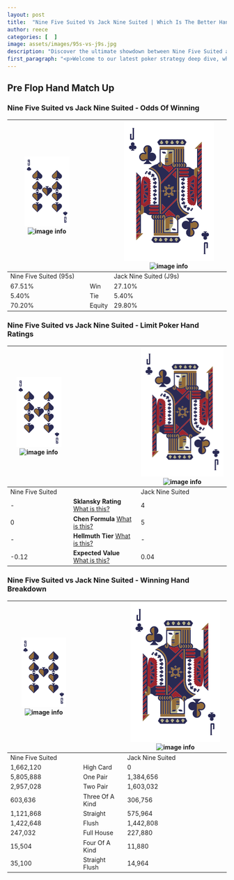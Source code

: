 ```yaml
---
layout: post
title:  "Nine Five Suited Vs Jack Nine Suited | Which Is The Better Hand In Poker? A Complete Guide"
author: reece
categories: [  ]
image: assets/images/95s-vs-j9s.jpg
description: "Discover the ultimate showdown between Nine Five Suited and Jack Nine Suited in poker! Uncover the odds, strategies, and scenarios where one hand triumphs over the other. Get ready to up your poker game with this thrilling analysis."
first_paragraph: "<p>Welcome to our latest poker strategy deep dive, where we're pitting two distinct hands against each other in a high-stakes showdown: Nine Five Suited vs Jack Nine Suited.</p><p>In the dynamic world of poker, every decision counts, and knowing which hand holds the upper hand is key to your success at the table.</p><p>In this article, we'll dissect these two hands, explore the scenarios where one dominates the other, and equip you with the knowledge to make strategic choices that can tip the odds in your favor.</p><p>Get ready to unravel the intriguing dynamics of these poker hands and elevate your game to new heights.</p>"
---
```




[comment]: # (sp0)

## Pre Flop Hand Match Up

<div class="table hand-ratings" markdown="1"> 



### Nine Five Suited vs Jack Nine Suited - Odds Of Winning


    
| ![image info](assets/images/hand1/9.png) ![image info](assets/images/hand1/5s.png) |  | ![image info](assets/images/hand2/J.png) ![image info](assets/images/hand2/9s.png) |
| -------- | -------- | -------- |
| Nine Five Suited (95s) |  | Jack Nine Suited (J9s) |
| 67.51% | Win | 27.10% |
| 5.40% | Tie | 5.40% |
| 70.20% | Equity | 29.80% |




[comment]: # (sp1)



### Nine Five Suited vs Jack Nine Suited - Limit Poker Hand Ratings


    
| ![image info](assets/images/hand1/9.png) ![image info](assets/images/hand1/5s.png) |  | ![image info](assets/images/hand2/J.png) ![image info](assets/images/hand2/9s.png) |
| -------- | -------- | -------- |
| Nine Five Suited |  | Jack Nine Suited |
| - | **Sklansky Rating** [What is this?](/sklansky-rating-explained) | 4 |
| 0 | **Chen Formula** [What is this?](/chen-formula-explained) | 5 |
| - | **Hellmuth Tier** [What is this?](/Hellmuth-tier-explained) | - |
| -0.12 | **Expected Value** [What is this?](/expected-value-explained) | 0.04 |




[comment]: # (sp2)



### Nine Five Suited vs Jack Nine Suited - Winning Hand Breakdown


    
| ![image info](assets/images/hand1/9.png) ![image info](assets/images/hand1/5s.png) |  | ![image info](assets/images/hand2/J.png) ![image info](assets/images/hand2/9s.png) |
| -------- | -------- | -------- |
| Nine Five Suited |  | Jack Nine Suited |
| 1,662,120 | High Card | 0 |
| 5,805,888 | One Pair | 1,384,656 |
| 2,957,028 | Two Pair | 1,603,032 |
| 603,636 | Three Of A Kind | 306,756 |
| 1,121,868 | Straight | 575,964 |
| 1,422,648 | Flush | 1,442,808 |
| 247,032 | Full House | 227,880 |
| 15,504 | Four Of A Kind | 11,880 |
| 35,100 | Straight Flush | 14,964 |




[comment]: # (sp3)



</div>

[comment]: # (sp4)



[comment]: # (sp5)

